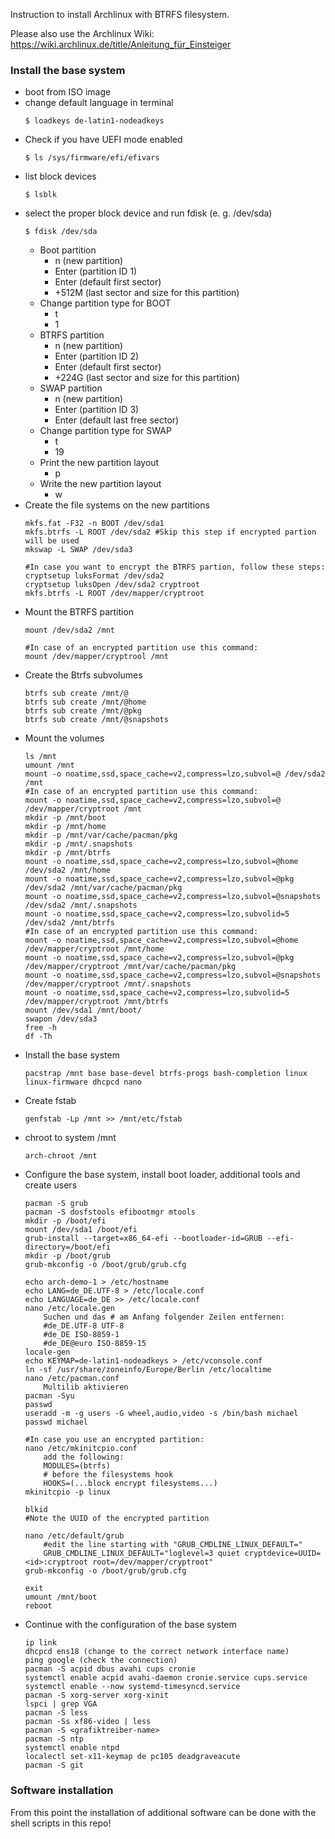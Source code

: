 Instruction to install Archlinux with BTRFS filesystem.

Please also use the Archlinux Wiki: https://wiki.archlinux.de/title/Anleitung_für_Einsteiger

### Install the base system

- boot from ISO image
- change default language in terminal
	```
	$ loadkeys de-latin1-nodeadkeys
	```
- Check if you have UEFI mode enabled
	```
	$ ls /sys/firmware/efi/efivars
	```
- list block devices
	```
	$ lsblk
	```
- select the proper block device and run fdisk (e. g. /dev/sda)
	```
	$ fdisk /dev/sda
	```
	- Boot partition
		- n (new partition)
		- Enter (partition ID 1)
		- Enter (default first sector)
		- +512M (last sector and size for this partition)
	- Change partition type for BOOT
		- t
		- 1
	- BTRFS partition
		- n (new partition)
		- Enter (partition ID 2)
		- Enter (default first sector)
		- +224G (last sector and size for this partition)
	- SWAP partition
		- n (new partition)
		- Enter (partition ID 3)
		- Enter (default last free sector)
	- Change partition type for SWAP
		- t
		- 19
	- Print the new partition layout
		- p
	- Write the new partition layout
		- w
- Create the file systems on the new partitions
	```
	mkfs.fat -F32 -n BOOT /dev/sda1
	mkfs.btrfs -L ROOT /dev/sda2 #Skip this step if encrypted partion will be used
	mkswap -L SWAP /dev/sda3

	#In case you want to encrypt the BTRFS partion, follow these steps:
	cryptsetup luksFormat /dev/sda2
	cryptsetup luksOpen /dev/sda2 cryptroot
	mkfs.btrfs -L ROOT /dev/mapper/cryptroot
	```
- Mount the BTRFS partition
	```
	mount /dev/sda2 /mnt

	#In case of an encrypted partition use this command:
	mount /dev/mapper/cryptrool /mnt
	```
- Create the Btrfs subvolumes
	```
	btrfs sub create /mnt/@
	btrfs sub create /mnt/@home
	btrfs sub create /mnt/@pkg
	btrfs sub create /mnt/@snapshots
	```
- Mount the volumes
	```
	ls /mnt
	umount /mnt
	mount -o noatime,ssd,space_cache=v2,compress=lzo,subvol=@ /dev/sda2 /mnt
	#In case of an encrypted partition use this command:
	mount -o noatime,ssd,space_cache=v2,compress=lzo,subvol=@ /dev/mapper/cryptroot /mnt
	mkdir -p /mnt/boot
	mkdir -p /mnt/home
	mkdir -p /mnt/var/cache/pacman/pkg
	mkdir -p /mnt/.snapshots
	mkdir -p /mnt/btrfs
	mount -o noatime,ssd,space_cache=v2,compress=lzo,subvol=@home /dev/sda2 /mnt/home
	mount -o noatime,ssd,space_cache=v2,compress=lzo,subvol=@pkg /dev/sda2 /mnt/var/cache/pacman/pkg
	mount -o noatime,ssd,space_cache=v2,compress=lzo,subvol=@snapshots /dev/sda2 /mnt/.snapshots
	mount -o noatime,ssd,space_cache=v2,compress=lzo,subvolid=5 /dev/sda2 /mnt/btrfs
	#In case of an encrypted partition use this command:
	mount -o noatime,ssd,space_cache=v2,compress=lzo,subvol=@home /dev/mapper/cryptroot /mnt/home
	mount -o noatime,ssd,space_cache=v2,compress=lzo,subvol=@pkg /dev/mapper/cryptroot /mnt/var/cache/pacman/pkg
	mount -o noatime,ssd,space_cache=v2,compress=lzo,subvol=@snapshots /dev/mapper/cryptroot /mnt/.snapshots
	mount -o noatime,ssd,space_cache=v2,compress=lzo,subvolid=5 /dev/mapper/cryptroot /mnt/btrfs
	mount /dev/sda1 /mnt/boot/
	swapon /dev/sda3
	free -h
	df -Th
	```
- Install the base system
	```
	pacstrap /mnt base base-devel btrfs-progs bash-completion linux linux-firmware dhcpcd nano
	```
- Create fstab
	```
	genfstab -Lp /mnt >> /mnt/etc/fstab
	```
- chroot to system /mnt
	```
	arch-chroot /mnt
	```
- Configure the base system, install boot loader, additional tools and create users
	```
	pacman -S grub
	pacman -S dosfstools efibootmgr mtools
	mkdir -p /boot/efi
	mount /dev/sda1 /boot/efi
	grub-install --target=x86_64-efi --bootloader-id=GRUB --efi-directory=/boot/efi
	mkdir -p /boot/grub
	grub-mkconfig -o /boot/grub/grub.cfg
	
	echo arch-demo-1 > /etc/hostname
	echo LANG=de_DE.UTF-8 > /etc/locale.conf
	echo LANGUAGE=de_DE >> /etc/locale.conf
	nano /etc/locale.gen
        Suchen und das # am Anfang folgender Zeilen entfernen:
        #de_DE.UTF-8 UTF-8
        #de_DE ISO-8859-1
        #de_DE@euro ISO-8859-15
	locale-gen
	echo KEYMAP=de-latin1-nodeadkeys > /etc/vconsole.conf
	ln -sf /usr/share/zoneinfo/Europe/Berlin /etc/localtime
	nano /etc/pacman.conf
	    Multilib aktivieren
	pacman -Syu
	passwd
	useradd -m -g users -G wheel,audio,video -s /bin/bash michael
	passwd michael

	#In case you use an encrypted partition:
	nano /etc/mkinitcpio.conf
		add the following:
		MODULES=(btrfs)
		# before the filesystems hook
		HOOKS=(...block encrypt filesystems...)
	mkinitcpio -p linux

	blkid
	#Note the UUID of the encrypted partition

	nano /etc/default/grub
		#edit the line starting with "GRUB_CMDLINE_LINUX_DEFAULT="
		GRUB_CMDLINE_LINUX_DEFAULT="loglevel=3 quiet cryptdevice=UUID=<id>:cryptroot root=/dev/mapper/cryptroot"
	grub-mkconfig -o /boot/grub/grub.cfg
	
	exit
	umount /mnt/boot
	reboot
	```
- Continue with the configuration of the base system
	```
	ip link
	dhcpcd ens18 (change to the correct network interface name)
	ping google (check the connection)
	pacman -S acpid dbus avahi cups cronie
	systemctl enable acpid avahi-daemon cronie.service cups.service
	systemctl enable --now systemd-timesyncd.service
	pacman -S xorg-server xorg-xinit
	lspci | grep VGA
	pacman -S less
	pacman -Ss xf86-video | less
	pacman -S <grafiktreiber-name>
	pacman -S ntp
	systemctl enable ntpd
	localectl set-x11-keymap de pc105 deadgraveacute
	pacman -S git
	```

### Software installation

From this point the installation of additional software can be done with the shell scripts in this repo!

